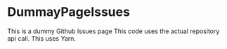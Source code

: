 # DummayPageIssues

This is a dummy Github Issues page
This code uses the actual repository api call.
This uses Yarn.
